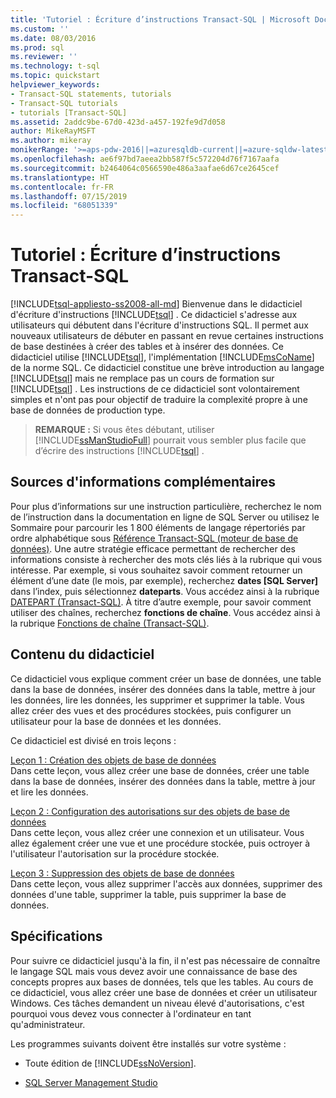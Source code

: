```yaml
---
title: 'Tutoriel : Écriture d’instructions Transact-SQL | Microsoft Docs'
ms.custom: ''
ms.date: 08/03/2016
ms.prod: sql
ms.reviewer: ''
ms.technology: t-sql
ms.topic: quickstart
helpviewer_keywords:
- Transact-SQL statements, tutorials
- Transact-SQL tutorials
- tutorials [Transact-SQL]
ms.assetid: 2addc9be-67d0-423d-a457-192fe9d7d058
author: MikeRayMSFT
ms.author: mikeray
monikerRange: '>=aps-pdw-2016||=azuresqldb-current||=azure-sqldw-latest||>=sql-server-2016||=sqlallproducts-allversions||>=sql-server-linux-2017||=azuresqldb-mi-current'
ms.openlocfilehash: ae6f97bd7aeea2bb587f5c572204d76f7167aafa
ms.sourcegitcommit: b2464064c0566590e486a3aafae6d67ce2645cef
ms.translationtype: HT
ms.contentlocale: fr-FR
ms.lasthandoff: 07/15/2019
ms.locfileid: "68051339"
---
```

# <a name="tutorial-writing-transact-sql-statements"></a>Tutoriel : Écriture d’instructions Transact-SQL
[!INCLUDE[tsql-appliesto-ss2008-all-md](../includes/tsql-appliesto-ss2008-all-md.md)]
Bienvenue dans le didacticiel d'écriture d'instructions [!INCLUDE[tsql](../includes/tsql-md.md)] . Ce didacticiel s'adresse aux utilisateurs qui débutent dans l'écriture d'instructions SQL. Il permet aux nouveaux utilisateurs de débuter en passant en revue certaines instructions de base destinées à créer des tables et à insérer des données. Ce didacticiel utilise [!INCLUDE[tsql](../includes/tsql-md.md)], l'implémentation [!INCLUDE[msCoName](../includes/msconame-md.md)] de la norme SQL. Ce didacticiel constitue une brève introduction au langage [!INCLUDE[tsql](../includes/tsql-md.md)] mais ne remplace pas un cours de formation sur [!INCLUDE[tsql](../includes/tsql-md.md)] . Les instructions de ce didacticiel sont volontairement simples et n'ont pas pour objectif de traduire la complexité propre à une base de données de production type.  
  
>**REMARQUE :** Si vous êtes débutant, utiliser [!INCLUDE[ssManStudioFull](../includes/ssmanstudiofull-md.md)] pourrait vous sembler plus facile que d’écrire des instructions [!INCLUDE[tsql](../includes/tsql-md.md)] .  
  
## <a name="finding-more-information"></a>Sources d'informations complémentaires  
Pour plus d’informations sur une instruction particulière, recherchez le nom de l’instruction dans la documentation en ligne de SQL Server ou utilisez le Sommaire pour parcourir les 1 800 éléments de langage répertoriés par ordre alphabétique sous [Référence Transact-SQL &#40;moteur de base de données&#41;](../t-sql/transact-sql-reference-database-engine.md). Une autre stratégie efficace permettant de rechercher des informations consiste à rechercher des mots clés liés à la rubrique qui vous intéresse. Par exemple, si vous souhaitez savoir comment retourner un élément d’une date (le mois, par exemple), recherchez **dates [SQL Server]** dans l’index, puis sélectionnez **dateparts**. Vous accédez ainsi à la rubrique [DATEPART &#40;Transact-SQL&#41;](../t-sql/functions/datepart-transact-sql.md). À titre d’autre exemple, pour savoir comment utiliser des chaînes, recherchez **fonctions de chaîne**. Vous accédez ainsi à la rubrique [Fonctions de chaîne &#40;Transact-SQL&#41;](../t-sql/functions/string-functions-transact-sql.md).  
  
## <a name="what-you-will-learn"></a>Contenu du didacticiel  
Ce didacticiel vous explique comment créer un base de données, une table dans la base de données, insérer des données dans la table, mettre à jour les données, lire les données, les supprimer et supprimer la table. Vous allez créer des vues et des procédures stockées, puis configurer un utilisateur pour la base de données et les données.  
  
Ce didacticiel est divisé en trois leçons :  
  
[Leçon 1 : Création des objets de base de données](../t-sql/lesson-1-creating-database-objects.md)  
Dans cette leçon, vous allez créer une base de données, créer une table dans la base de données, insérer des données dans la table, mettre à jour et lire les données.  
  
[Leçon 2 : Configuration des autorisations sur des objets de base de données](../t-sql/lesson-2-configuring-permissions-on-database-objects.md)  
Dans cette leçon, vous allez créer une connexion et un utilisateur. Vous allez également créer une vue et une procédure stockée, puis octroyer à l'utilisateur l'autorisation sur la procédure stockée.  
  
[Leçon 3 : Suppression des objets de base de données](../t-sql/lesson-3-deleting-database-objects.md)  
Dans cette leçon, vous allez supprimer l'accès aux données, supprimer des données d'une table, supprimer la table, puis supprimer la base de données.  
  
## <a name="requirements"></a>Spécifications  
Pour suivre ce didacticiel jusqu'à la fin, il n'est pas nécessaire de connaître le langage SQL mais vous devez avoir une connaissance de base des concepts propres aux bases de données, tels que les tables. Au cours de ce didacticiel, vous allez créer une base de données et créer un utilisateur Windows. Ces tâches demandent un niveau élevé d'autorisations, c'est pourquoi vous devez vous connecter à l'ordinateur en tant qu'administrateur.  
  
Les programmes suivants doivent être installés sur votre système :  
  
-   Toute édition de [!INCLUDE[ssNoVersion](../includes/ssnoversion-md.md)].  
  
-  [SQL Server Management Studio](../ssms/download-sql-server-management-studio-ssms.md)  
  

 
  
  
  

